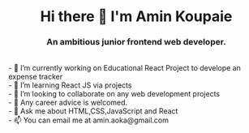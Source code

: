 <h1 align =center> Hi there 👋 I'm Amin Koupaie</h1>
<h3 align =center> An ambitious junior frontend web developer.</h3>
<br>
- 🔭 I’m currently working on Educational React Project to develope an expense tracker<br>
- 🌱 I’m learning React JS via projects<br>
- 👯 I’m looking to collaborate on any web development projects<br>
- 🤔 Any career advice is welcomed.<br>
- 💬 Ask me about HTML,CSS,JavaScript and React<br>
- 📫 You can email me at amin.aoka@gmail.com<br>
<!--
**amin-aoka/amin-aoka** is a ✨ _special_ ✨ repository because its `README.md` (this file) appears on your GitHub profile.

Here are some ideas to get you started:

- 🔭 I’m currently working on ...
- 🌱 I’m currently learning ...
- 👯 I’m looking to collaborate on ...
- 🤔 I’m looking for help with ...
- 💬 Ask me about ...
- 📫 How to reach me: ...
- 😄 Pronouns: ...
- ⚡ Fun fact: ...
-->
